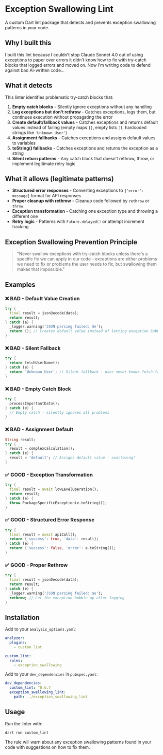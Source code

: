 # Exception Swallowing Lint

A custom Dart lint package that detects and prevents exception swallowing
patterns in your code.

## Why I built this

I built this lint because I couldn't stop Claude Sonnet 4.0 out of using
exceptions to paper over errors it didn't know how to fix with try-catch blocks
that logged errors and moved on. Now I'm writing code to defend against bad
AI-written code...

## What it detects

This linter identifies problematic try-catch blocks that:

1. **Empty catch blocks** - Silently ignore exceptions without any handling
2. **Log exceptions but don't rethrow** - Catches exceptions, logs them, but
   continues execution without propagating the error
3. **Create default/fallback values** - Catches exceptions and returns default
   values instead of failing (empty maps `{}`, empty lists `[]`, hardcoded strings like `'Unknown User'`)
4. **Assignment fallbacks** - Catches exceptions and assigns default values to variables
5. **toString() fallbacks** - Catches exceptions and returns the exception as a string
6. **Silent return patterns** - Any catch block that doesn't rethrow, throw, or implement legitimate retry logic

## What it allows (legitimate patterns)

- **Structured error responses** - Converting exceptions to `{'error': message}` format for API responses
- **Proper cleanup with rethrow** - Cleanup code followed by `rethrow` or `throw`
- **Exception transformation** - Catching one exception type and throwing a different one
- **Retry logic** - Patterns with `Future.delayed()` or attempt increment tracking

## Exception Swallowing Prevention Principle

> "Never swallow exceptions with try-catch blocks unless there's a specific fix we
> can apply in our code - exceptions are either problems we need to fix or
> problems the user needs to fix, but swallowing them makes that impossible."

## Examples

### ❌ BAD - Default Value Creation

```dart
try {
  final result = jsonDecode(data);
  return result;
} catch (e) {
  _logger.warning('JSON parsing failed: $e');
  return {}; // Creates default value instead of letting exception bubble up
}
```

### ❌ BAD - Silent Fallback

```dart
try {
  return fetchUserName();
} catch (e) {
  return 'Unknown User'; // Silent fallback - user never knows fetch failed
}
```

### ❌ BAD - Empty Catch Block

```dart
try {
  processImportantData();
} catch (e) {
  // Empty catch - silently ignores all problems
}
```

### ❌ BAD - Assignment Default

```dart
String result;
try {
  result = complexCalculation();
} catch (e) {
  result = 'default'; // Assigns default value - swallowing!
}
```

### ✅ GOOD - Exception Transformation

```dart
try {
  final result = await lowLevelOperation();
  return result;
} catch (e) {
  throw PackageSpecificException(e.toString());
}
```

### ✅ GOOD - Structured Error Response

```dart
try {
  final result = await apiCall();
  return {'success': true, 'data': result};
} catch (e) {
  return {'success': false, 'error': e.toString()};
}
```

### ✅ GOOD - Proper Rethrow

```dart
try {
  final result = jsonDecode(data);
  return result;
} catch (e) {
  _logger.warning('JSON parsing failed: $e');
  rethrow; // Let the exception bubble up after logging
}
```

## Installation

Add to your `analysis_options.yaml`:

```yaml
analyzer:
  plugins:
    - custom_lint

custom_lint:
  rules:
    - exception_swallowing
```

Add to your `dev_dependencies` in `pubspec.yaml`:

```yaml
dev_dependencies:
  custom_lint: ^0.6.7
  exception_swallowing_lint:
    path: ../exception_swallowing_lint
```

## Usage

Run the linter with:

```bash
dart run custom_lint
```

The rule will warn about any exception swallowing patterns found in your code
with suggestions on how to fix them.